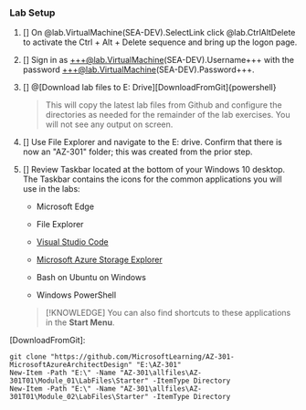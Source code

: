 ### Lab Setup


1. [] On @lab.VirtualMachine(SEA-DEV).SelectLink click @lab.CtrlAltDelete to activate the Ctrl + Alt + Delete sequence and bring up the logon page.

1. [] Sign in as +++@lab.VirtualMachine(SEA-DEV).Username+++ with the password +++@lab.VirtualMachine(SEA-DEV).Password+++.

1. [] @[Download lab files to E: Drive][DownloadFromGit]{powershell}

    >This will copy the latest lab files from Github and configure the directories as needed for the remainder of the lab exercises. You will not see any output on screen.

1. [] Use File Explorer and navigate to the E: drive. Confirm that there is now an  "AZ-301" folder; this was created from the prior step. 

1. [] Review Taskbar located at the bottom of your Windows 10 desktop. The Taskbar contains the icons for the common applications you will use in the labs:

    - Microsoft Edge

    - File Explorer

    - [Visual Studio Code](https://code.visualstudio.com/)

    - [Microsoft Azure Storage Explorer](https://azure.microsoft.com/features/storage-explorer/)

    - Bash on Ubuntu on Windows

    - Windows PowerShell

    >[!KNOWLEDGE] You can also find shortcuts to these applications in the **Start Menu**.

[DownloadFromGit]:

```
git clone "https://github.com/MicrosoftLearning/AZ-301-MicrosoftAzureArchitectDesign" "E:\AZ-301"
New-Item -Path "E:\" -Name "AZ-301\allfiles\AZ-301T01\Module_01\LabFiles\Starter" -ItemType Directory
New-Item -Path "E:\" -Name "AZ-301\allfiles\AZ-301T01\Module_02\LabFiles\Starter" -ItemType Directory
```
